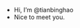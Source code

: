 -  Hi, I’m @tianbinghao
-  Nice to meet you.

<!---
tianbinghao/tianbinghao is a ✨ special ✨ repository because its `README.md` (this file) appears on your GitHub profile.
You can click the Preview link to take a look at your changes.
--->

